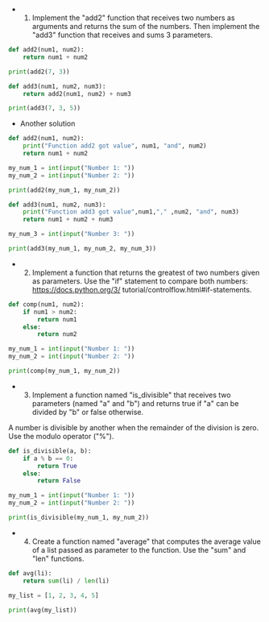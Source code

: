 * 1. Implement the "add2" function that receives two numbers as arguments
and returns the sum of the numbers. Then implement the "add3" function
that receives and sums 3 parameters.

```python
def add2(num1, num2):
    return num1 + num2

print(add2(7, 3))

def add3(num1, num2, num3):
    return add2(num1, num2) + num3

print(add3(7, 3, 5))
```

* Another solution

```python
def add2(num1, num2):
    print("Function add2 got value", num1, "and", num2)
    return num1 + num2

my_num_1 = int(input("Number 1: "))
my_num_2 = int(input("Number 2: "))

print(add2(my_num_1, my_num_2))

def add3(num1, num2, num3):
    print("Function add3 got value",num1,"," ,num2, "and", num3)
    return num1 + num2 + num3

my_num_3 = int(input("Number 3: "))

print(add3(my_num_1, my_num_2, my_num_3))
```


* 2. Implement a function that returns the greatest of two numbers given as parameters.
Use the "if" statement to compare both numbers:
https://docs.python.org/3/ tutorial/controlflow.html#if-statements.

```python
def comp(num1, num2):
    if num1 > num2:
        return num1
    else:
        return num2

my_num_1 = int(input("Number 1: "))
my_num_2 = int(input("Number 2: "))

print(comp(my_num_1, my_num_2))
```


* 3. Implement a function named "is_divisible" that receives two parameters (named "a" and "b")
and returns true if "a" can be divided by "b" or false otherwise.

A number is divisible by another when the remainder of the division is zero.
Use the modulo operator ("%").

```python
def is_divisible(a, b):
    if a % b == 0:
        return True
    else:
        return False

my_num_1 = int(input("Number 1: "))
my_num_2 = int(input("Number 2: "))

print(is_divisible(my_num_1, my_num_2))
```


* 4. Create a function named "average" that computes the average value of a list passed as parameter to the function.
Use the "sum" and "len" functions.

```python
def avg(li):
    return sum(li) / len(li)

my_list = [1, 2, 3, 4, 5]

print(avg(my_list))
```
